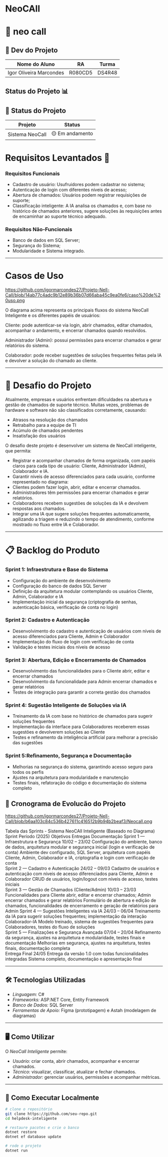 # NeoCAll
# 📌 neo call 

## 👤 Dev do Projeto

| Nome do Aluno        | RA       | Turma   |
|-----------------------|----------|---------|
| Igor Oliveira Marcondes | R080CD5 | DS4R48  |

## Status do Projeto 📊

## 📌 Status do Projeto

| Projeto          | Status        |
|------------------|---------------|
| Sistema NeoCall | 🟡 Em andamento |

# Requisitos Levantados 📝

### Requisitos Funcionais
* Cadastro de usuário: Usufruidores podem cadastrar no sistema;
* Autenticação de login com diferentes níveis de acesso;
* Abertura de chamados: Usuários podem registrar requisições de suporte;
* Classificação inteligente: A IA analisa os chamados e, com base no histórico de chamados anteriores, sugere soluções às requisições antes de encaminhar ao suporte técnico adequado.

### Requisitos Não-Funcionais
* Banco de dados em SQL Server;
* Segurança do Sistema;
* Modularidade e Sistema integrado.

---


# Casos de Uso
https://github.com/igormarcondes27/Projeto-Nell-Call/blob/14ab77c4adc9b12e89b36b07d66aba45c9ea0fe6/caso%20de%20uso.png

O diagrama acima representa os principais fluxos do sistema NeoCall Inteligente e os diferentes papéis de usuários:

Cliente: pode autenticar-se via login, abrir chamados, editar chamados, acompanhar o andamento, e encerrar chamados quando resolvidos.

Administrador (Admin): possui permissões para encerrar chamados e gerar relatórios do sistema.

Colaborador: pode receber sugestões de soluções frequentes feitas pela IA e devolver a solução do chamado ao cliente.

---

# 🎯 Desafio do Projeto

Atualmente, empresas e usuários enfrentam dificuldades na abertura e gestão de chamados de suporte técnico. Muitas vezes, problemas de hardware e software não são classificados corretamente, causando:

- Atrasos na resolução dos chamados
- Retrabalho para a equipe de TI
- Acúmulo de chamados pendentes
- Insatisfação dos usuários

O desafio deste projeto é desenvolver um sistema de NeoCall inteligente, que permita:

- Registrar e acompanhar chamados de forma organizada, com papéis claros para cada tipo de usuário: Cliente, Administrador (Admin), Colaborador e IA.
- Garantir níveis de acesso diferenciados para cada usuário, conforme representado no diagrama:
- Clientes podem fazer login, abrir, editar e encerrar chamados.
- Administradores têm permissões para encerrar chamados e gerar relatórios.
- Colaboradores recebem sugestões de soluções da IA e devolvem respostas aos chamados.
- Integrar uma IA que sugere soluções frequentes automaticamente, agilizando a triagem e reduzindo o tempo de atendimento, conforme mostrado no fluxo entre IA e Colaborador.

---

# 📋 Backlog do Produto

### Sprint 1: Infraestrutura e Base do Sistema
- Configuração do ambiente de desenvolvimento
- Configuração do banco de dados SQL Server
- Definição da arquitetura modular contemplando os usuários Cliente, Admin, Colaborador e IA
- Implementação inicial da segurança (criptografia de senhas, autenticação básica, verificação de conta no login)

### Sprint 2: Cadastro e Autenticação
- Desenvolvimento do cadastro e autenticação de usuários com níveis de acesso diferenciados para Cliente, Admin e Colaborador
- Implementação do fluxo de login com verificação de conta
- Validação e testes iniciais dos níveis de acesso

### Sprint 3: Abertura, Edição e Encerramento de Chamados
- Desenvolvimento das funcionalidades para o Cliente abrir, editar e encerrar chamados
- Desenvolvimento da funcionalidade para Admin encerrar chamados e gerar relatórios
- Testes de integração para garantir a correta gestão dos chamados

### Sprint 4: Sugestão Inteligente de Soluções via IA
- Treinamento da IA com base no histórico de chamados para sugerir soluções frequentes
- Implementação da interface para Colaboradores receberem essas sugestões e devolverem soluções ao Cliente
- Testes e refinamento da inteligência artificial para melhorar a precisão das sugestões

### Sprint 5:Refinamento, Segurança e Documentação
- Melhorias na segurança do sistema, garantindo acesso seguro para todos os perfis
- Ajustes na arquitetura para modularidade e manutenção
- Testes finais, refatoração do código e documentação do sistema completo

## 📅 Cronograma de Evolucão do Projeto
 https://github.com/igormarcondes27/Projeto-Nell-Call/blob/b6aa103c84c536b427611c416512b9b94b2beaf3/Neocall.png
 
 Tabela das Sprints - Sistema NeoCAll Inteligente (Baseado no Diagrama)
Sprint	Período (2025)	Objetivos	Entregas	Documentação
Sprint 1 — Infraestrutura e Segurança	10/02 – 23/02	Configuração do ambiente, banco de dados, arquitetura modular e segurança inicial (login e verificação de conta)	Ambiente dev configurado, SQL Server, arquitetura com papéis Cliente, Admin, Colaborador e IA, criptografia e login com verificação de conta	
Sprint 2 — Cadastro e Autenticação	24/02 – 09/03	Cadastro de usuários e autenticação com níveis de acesso diferenciados para Cliente, Admin e Colaborador	CRUD de usuários, login/logout com níveis de acesso, testes iniciais	
Sprint 3 — Gestão de Chamados (Cliente/Admin)	10/03 – 23/03	Funcionalidades para Cliente abrir, editar e encerrar chamados; Admin encerrar chamados e gerar relatórios	Formulário de abertura e edição de chamados, funcionalidades de encerramento e geração de relatórios para Admin	
Sprint 4 — Sugestões Inteligentes via IA	24/03 – 06/04	Treinamento da IA para sugerir soluções frequentes; implementação da interação Colaborador-IA	Modelo treinado, sistema de sugestões frequentes para Colaboradores, testes do fluxo de soluções	
Sprint 5 — Finalizações e Segurança Avançada	07/04 – 20/04	Refinamento da segurança, ajustes na arquitetura e modularidade, testes finais e documentação	Melhorias em segurança, ajustes na arquitetura, testes finais, documentação completa	
Entrega Final	24/05	Entrega da versão 1.0 com todas funcionalidades integradas	Sistema completo, documentação e apresentação final


  ---

  
## 🛠️ Tecnologias Utilizadas
- *Linguagem:* C#  
- *Frameworks:* ASP.NET Core, Entity Framework  
- *Banco de Dados:* SQL Server  
- *Ferramentas de Apoio:* Figma (prototipagem) e Astah (modelagem de diagramas)

---
## 🖥️ Como Utilizar

O *NeoCall Inteligente* permite:  
- *Usuário:* criar conta, abrir chamados, acompanhar e encerrar chamados.  
- *Técnico:* visualizar, classificar, atualizar e fechar chamados.  
- *Administrador:* gerenciar usuários, permissões e acompanhar métricas.  

---

## 🚀 Como Executar Localmente

```bash
# clone o repositório
git clone https://github.com/seu-repo.git
cd helpdesk-inteligente

# restaure pacotes e crie o banco
dotnet restore
dotnet ef database update

# rode o projeto
dotnet run
  
